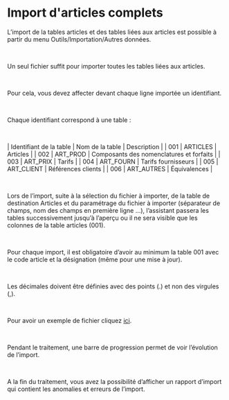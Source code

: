 # Import d'articles complets


L’import de la tables articles et des tables liées aux articles est 
 possible à partir du menu Outils/Importation/Autres données.


 


Un seul fichier suffit pour importer toutes les tables liées aux articles.


 


Pour cela, vous devez affecter devant chaque ligne importée un identifiant.


 


Chaque identifiant correspond à une table :


 







| Identifiant 
 de la table | Nom 
 de la table | Description |
| 001 | ARTICLES | Articles |
| 002 | ART\_PROD | Composants des nomenclatures et forfaits |
| 003 | ART\_PRIX | Tarifs |
| 004 | ART\_FOURN | Tarifs fournisseurs |
| 005 | ART\_CLIENT | Références clients |
| 006 | ART\_AUTRES | Équivalences |


 


Lors de l’import, suite à la sélection du fichier à importer, de la 
 table de destination Articles et du paramétrage du fichier à importer 
 (séparateur de champs, nom des champs en première ligne …), l’assistant 
 passera les tables successivement jusqu’à l’aperçu ou il ne sera visible 
 que les colonnes de la table articles (001).


 


Pour chaque import, il est obligatoire d’avoir au minimum la table 001 
 avec le code article et la désignation (même pour une mise à jour).


 


Les décimales doivent être définies avec des points (.) et non des virgules 
 (,).


 


Pour avoir un exemple de fichier cliquez [ici](../2/ExempleFichierArticlesComplets.md).


 


Pendant le traitement, une barre de progression permet de voir l’évolution 
 de l’import.


 


A la fin du traitement, vous avez la possibilité d’afficher un rapport 
 d’import qui contient les anomalies et erreurs de l’import.


